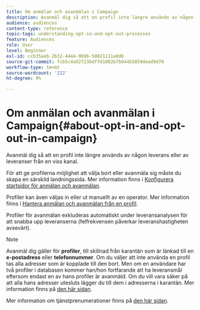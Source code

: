 ```yaml
---
title: Om anmälan och avanmälan i Campaign
description: Avanmäl dig så att en profil inte längre används av någon leverans eller av leveranser från en viss kanal.
audience: audiences
content-type: reference
topic-tags: understanding-opt-in-and-opt-out-processes
feature: Audiences
role: User
level: Beginner
exl-id: ccb35aeb-2b32-4444-969b-50021111a0d6
source-git-commit: fcb5c4a92f23bdffd1082b7b044b5859dead9d70
workflow-type: tm+mt
source-wordcount: '222'
ht-degree: 9%

---
```


# Om anmälan och avanmälan i Campaign{#about-opt-in-and-opt-out-in-campaign}

Avanmäl dig så att en profil inte längre används av någon leverans eller av leveranser från en viss kanal.

För att ge profilerna möjlighet att välja bort eller avanmäla sig måste du skapa en särskild landningssida. Mer information finns i [Konfigurera startsidor för anmälan och avanmälan](../../audiences/using/managing-opt-in-and-opt-out-in-campaign.md#setting-up-opt-in-and-opt-out-landing-pages).

Profiler kan även väljas in eller ut manuellt av en operator. Mer information finns i [Hantera anmälan och avanmälan från en profil](../../audiences/using/managing-opt-in-and-opt-out-in-campaign.md#managing-opt-in-and-opt-out-from-a-profile).

Profiler för avanmälan exkluderas automatiskt under leveransanalysen för att snabba upp leveranserna (felfrekvensen påverkar leveranshastigheten avsevärt).

>[!NOTE]
>
>Avanmäl dig gäller för **profiler**, till skillnad från karantän som är länkad till en **e-postadress** eller **telefonnummer**. Om du väljer att inte använda en profil tas alla adresser som är kopplade till den bort. Men om en användare har två profiler i databasen kommer han/hon fortfarande att ha leveransmål eftersom endast en av hans profiler är avanmäld. Om du vill vara säker på att alla hans adresser utesluts lägger du till dem i adresserna i karantän. Mer information finns på [den här sidan](../../sending/using/understanding-quarantine-management.md#identifying-quarantined-addresses-for-the-entire-platform).

Mer information om tjänstprenumerationer finns på [den här sidan](../../audiences/using/about-subscriptions.md).

